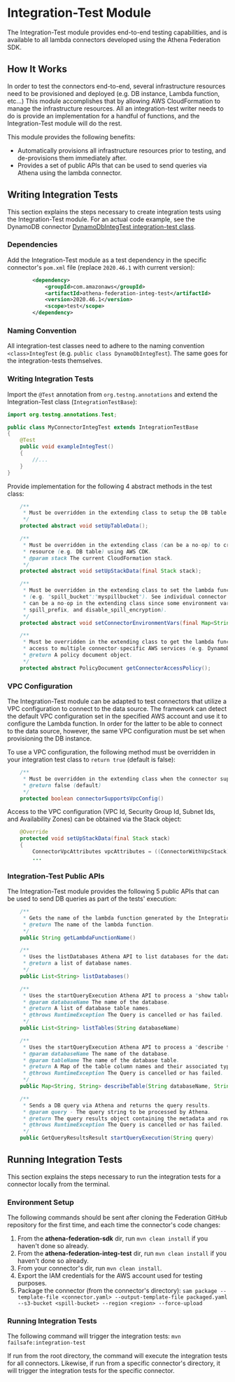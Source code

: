 # Integration-Test Module

The Integration-Test module provides end-to-end testing capabilities, and is available
to all lambda connectors developed using the Athena Federation SDK.

## How It Works

In order to test the connectors end-to-end, several infrastructure resources need to be
provisioned and deployed (e.g. DB instance, Lambda function, etc...) This module accomplishes
that by allowing AWS CloudFormation to manage the infrastructure resources. All an
integration-test writer needs to do is provide an implementation for a handful of functions,
and the Integration-Test module will do the rest.

This module provides the following benefits:
* Automatically provisions all infrastructure resources prior to testing, and de-provisions
them immediately after.
* Provides a set of public APIs that can be used to send queries via Athena using the lambda
connector.

## Writing Integration Tests

This section explains the steps necessary to create integration tests using the
Integration-Test module. For an actual code example, see the DynamoDB connector
[DynamoDbIntegTest integration-test class](https://github.com/awslabs/aws-athena-query-federation/blob/master/athena-dynamodb/src/test/java/com/amazonaws/athena/connectors/dynamodb/DynamoDbIntegTest.java).

### Dependencies

Add the Integration-Test module as a test dependency in the specific connector's `pom.xml` file (replace `2020.46.1`
with current version):

```xml
        <dependency>
            <groupId>com.amazonaws</groupId>
            <artifactId>athena-federation-integ-test</artifactId>
            <version>2020.46.1</version>
            <scope>test</scope>
        </dependency>
```

### Naming Convention

All integration-test classes need to adhere to the naming convention `<class>IntegTest`
(e.g. `public class DynamoDbIntegTest`). The same goes for the integration-tests themselves.

### Writing Integration Tests

Import the `@Test` annotation from `org.testng.annotations` and extend the Integration-Test
class (`IntegrationTestBase`):

```java
import org.testng.annotations.Test;

public class MyConnectorIntegTest extends IntegrationTestBase
{
    @Test
    public void exampleIntegTest()
    {
        //...
    }
}
```

Provide implementation for the following 4 abstract methods in the test class:

```java
    /**
     * Must be overridden in the extending class to setup the DB table (i.e. insert rows into table, etc...)
     */
    protected abstract void setUpTableData();

    /**
     * Must be overridden in the extending class (can be a no-op) to create a connector-specific CloudFormation stack
     * resource (e.g. DB table) using AWS CDK.
     * @param stack The current CloudFormation stack.
     */
    protected abstract void setUpStackData(final Stack stack);

    /**
     * Must be overridden in the extending class to set the lambda function's environment variables key-value pairs
     * (e.g. "spill_bucket":"myspillbucket"). See individual connector for expected environment variables. This method
     * can be a no-op in the extending class since some environment variables are set by default (spill_bucket,
     * spill_prefix, and disable_spill_encryption).
     */
    protected abstract void setConnectorEnvironmentVars(final Map<String, String> environmentVars);

    /**
     * Must be overridden in the extending class to get the lambda function's IAM access policy. The latter sets up
     * access to multiple connector-specific AWS services (e.g. DynamoDB, Elasticsearch etc...)
     * @return A policy document object.
     */
    protected abstract PolicyDocument getConnectorAccessPolicy();
```

### VPC Configuration

The Integration-Test module can be adapted to test connectors that utilize a VPC configuration to connect to the data
source. The framework can detect the default VPC configuration set in the specified AWS account and use it to configure
the Lambda function. In order for the latter to be able to connect to the data source, however, the same VPC configuration
must be set when provisioning the DB instance.

To use a VPC configuration, the following method must be overridden in your integration test class to `return true`
(default is false):

```java
    /**
     * Must be overridden in the extending class when the connector supports a VPC configuration.
     * @return false (default)
     */
    protected boolean connectorSupportsVpcConfig()
```
Access to the VPC configuration (VPC Id, Security Group Id, Subnet Ids, and Availability Zones) can be obtained via the
Stack object:

```java
    @Override
    protected void setUpStackData(final Stack stack)
    {
        ConnectorVpcAttributes vpcAttributes = ((ConnectorWithVpcStack) stack).getConnectorVpcAttributes();
        ...
```

### Integration-Test Public APIs

The Integration-Test module provides the following 5 public APIs that can be used to send DB
queries as part of the tests' execution:

```java
    /**
     * Gets the name of the lambda function generated by the Integration-Test module.
     * @return The name of the lambda function.
     */
    public String getLambdaFunctionName()

    /**
     * Uses the listDatabases Athena API to list databases for the data source utilizing the lambda function.
     * @return a list of database names.
     */
    public List<String> listDatabases()

    /**
     * Uses the startQueryExecution Athena API to process a "show tables" query utilizing the lambda function.
     * @param databaseName The name of the database.
     * @return A list of database table names.
     * @throws RuntimeException The Query is cancelled or has failed.
     */
    public List<String> listTables(String databaseName)

    /**
     * Uses the startQueryExecution Athena API to process a "describe table" query utilizing the lambda function.
     * @param databaseName The name of the database.
     * @param tableName The name of the database table.
     * @return A Map of the table column names and their associated types.
     * @throws RuntimeException The Query is cancelled or has failed.
     */
    public Map<String, String> describeTable(String databaseName, String tableName)

    /**
     * Sends a DB query via Athena and returns the query results.
     * @param query - The query string to be processed by Athena.
     * @return The query results object containing the metadata and row information.
     * @throws RuntimeException The Query is cancelled or has failed.
     */
    public GetQueryResultsResult startQueryExecution(String query)
```

## Running Integration Tests

This section explains the steps necessary to run the integration tests for a connector
locally from the terminal.

### Environment Setup

The following commands should be sent after cloning the Federation GitHub repository for
the first time, and each time the connector's code changes:

1. From the **athena-federation-sdk** dir, run `mvn clean install` if you haven't done so already.
2. From the **athena-federation-integ-test** dir, run `mvn clean install` if you haven't done so already.
3. From your connector's dir, run `mvn clean install`.
4. Export the IAM credentials for the AWS account used for testing purposes.
5. Package the connector (from the connector's directory):
`sam package --template-file <connector.yaml> --output-template-file packaged.yaml
--s3-bucket <spill-bucket> --region <region> --force-upload`

### Running Integration Tests

The following command will trigger the integration tests: `mvn failsafe:integration-test`

If run from the root directory, the command will execute the integration tests for all connectors.
Likewise, if run from a specific connector's directory, it will trigger the integration tests
for the specific connector.
